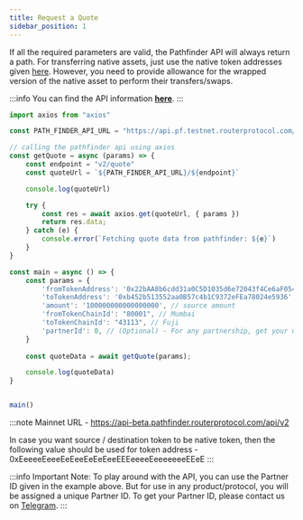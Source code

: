 ```yaml
---
title: Request a Quote
sidebar_position: 1
---
```


If all the required parameters are valid, the Pathfinder API will always return a path.
For transferring native assets, just use the native token addresses given [here](../../../supported-chains-tokens). However, you need to provide allowance for the wrapped version of the native asset to perform their transfers/swaps.

:::info
You can find the API information [**here**](../../../../../../api/?v=PATHFINDER).
:::

```jsx
import axios from "axios"

const PATH_FINDER_API_URL = "https://api.pf.testnet.routerprotocol.com/api"

// calling the pathfinder api using axios
const getQuote = async (params) => {
    const endpoint = "v2/quote"
    const quoteUrl = `${PATH_FINDER_API_URL}/${endpoint}`

    console.log(quoteUrl)

    try {
        const res = await axios.get(quoteUrl, { params })
        return res.data;
    } catch (e) {
        console.error(`Fetching quote data from pathfinder: ${e}`)
    }    
}

const main = async () => {
    const params = {
        'fromTokenAddress': '0x22bAA8b6cdd31a0C5D1035d6e72043f4Ce6aF054',
        'toTokenAddress': '0xb452b513552aa0B57c4b1C9372eFEa78024e5936',
        'amount': '100000000000000000', // source amount
        'fromTokenChainId': "80001", // Mumbai
        'toTokenChainId': "43113", // Fuji
        'partnerId': 0, // (Optional) - For any partnership, get your unique partner id by contacting us on Telegram or emailing us at contact@routerprotocol.com
    }
    
    const quoteData = await getQuote(params);

    console.log(quoteData)
}


main()
```

:::note
Mainnet URL - https://api-beta.pathfinder.routerprotocol.com/api/v2

In case you want source / destination token to be native token, then the following value should be used for token address - 0xEeeeeEeeeEeEeeEeEeEeeEEEeeeeEeeeeeeeEEeE
:::

:::info
Important Note: 
To play around with the API, you can use the Partner ID given in the example above. But for use in any product/protocol, you will be assigned a unique Partner ID. To get your Partner ID, please contact us on [Telegram](https://t.me/Add_ith).
:::